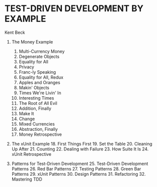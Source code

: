 # TEST-DRIVEN DEVELOPMENT BY EXAMPLE

Kent Beck

1. The Money Example
    1. Multi-Currency Money
    2. Degenerate Objects
    3. Equality for All
    4. Privacy
    5. Franc-ly Speaking
    6. Equality for All, Redux
    7. Apples and Oranges
    8. Makin' Objects
    9. Times We're Livin' In
    10. Interesting Times
    11. The Root of All Evil
    12. Addition, Finally
    13. Make It
    14. Change
    15. Mixed Currencies
    16. Abstraction, Finally
    17. Money Retrospective

2. The xUnit Example
    18. First Things First
    19. Set the Table
    20. Cleaning Up After
    21. Counting
    22. Dealing with Failure
    23. How Suite It Is
    24. xUnit Retrospective

3. Patterns for Test-Driven Development
    25. Test-Driven Development Patterns
    26. Red Bar Patterns
    27. Testing Patterns
    28. Green Bar Patterns
    29. xUnit Patterns
    30. Design Patterns
    31. Refactoring
    32. Mastering TDD
